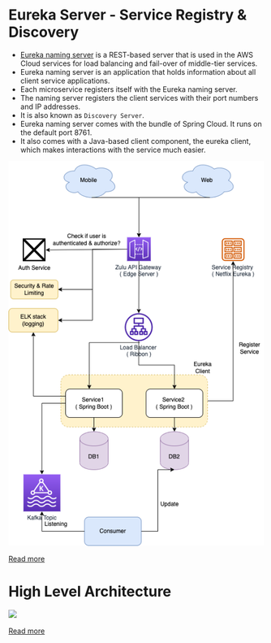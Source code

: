 # Eureka Server - Service Registry & Discovery
- [Eureka naming server](https://www.tutorialspoint.com/spring_boot/spring_boot_eureka_server.htm) is a REST-based server that is used in the AWS Cloud services for load balancing and fail-over of middle-tier services.
- Eureka naming server is an application that holds information about all client service applications.
- Each microservice registers itself with the Eureka naming server.
- The naming server registers the client services with their port numbers and IP addresses.
- It is also known as `Discovery Server`.
- Eureka naming server comes with the bundle of Spring Cloud. It runs on the default port 8761.
- It also comes with a Java-based client component, the eureka client, which makes interactions with the service much easier.

![](../../../6_ProgrammingLanguages/2_Java/SpringBootAndMicroServices/assests/Spring-Boot-MicroService-OnPerm.drawio.png)

[Read more](../../../6_ProgrammingLanguages/2_Java/SpringBootAndMicroServices/README.md)

# High Level Architecture

![](https://miro.medium.com/max/1400/0*C1CgzquuMvfiMrlF.webp)

[Read more](https://netflixtechblog.com/netflix-shares-cloud-load-balancing-and-failover-tool-eureka-c10647ef95e5)